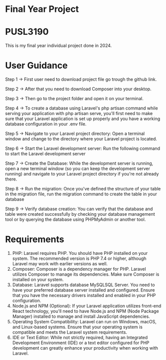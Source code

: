 # Final Year Project 

# PUSL3190
This is my final year individual project done in 2024.

# User Guidance
Step 1 -> First user need to download project file go trough the github link.

Step 2 -> After that you need to download Composer into your desktop.

Step 3 -> Then go to the project folder and open it on your terminal.

Step 4 -> To create a database using Laravel's php artisan command while serving your application with php artisan serve, you'll first need to make sure that your Laravel application is set up properly and you have a working database configuration in your .env file.

Step 5 -> Navigate to your Laravel project directory: Open a terminal window and change to the directory where your Laravel project is located.

Step 6 -> Start the Laravel development server: Run the following command to start the Laravel development server

Step 7 -> Create the Database: While the development server is running, open a new terminal window (so you can keep the development server running) and navigate to your Laravel project directory if you're not already there.

Step 8 -> Run the migration: Once you've defined the structure of your table in the migration file, run the migration command to create the table in your database

Step 9 -> Verify database creation: You can verify that the database and table were created successfully by checking your database management tool or by querying the database using PHPMyAdmin or another tool.



# Requirements

1. PHP: Laravel requires PHP. You should have PHP installed on your system. The recommended version is PHP 7.4 or higher, although Laravel may work with earlier versions as well.
2. Composer: Composer is a dependency manager for PHP. Laravel utilizes Composer to manage its dependencies. Make sure Composer is installed on your system.
3. Database: Laravel supports database MySQLSQL Server. You need to have your preferred database server installed and configured. Ensure that you have the necessary drivers installed and enabled in your PHP configuration.
4. Node.js and NPM (Optional): If your Laravel application utilizes front-end React technology, you'll need to have Node.js and NPM (Node Package Manager) installed to manage and install JavaScript dependencies.
5. Operating System Compatibility: Laravel can run on Windows, macOS, and Linux-based systems. Ensure that your operating system is compatible and meets the Laravel system requirements.
6. IDE or Text Editor: While not strictly required, having an Integrated Development Environment (IDE) or a text editor configured for PHP development can greatly enhance your productivity when working with Laravel.
